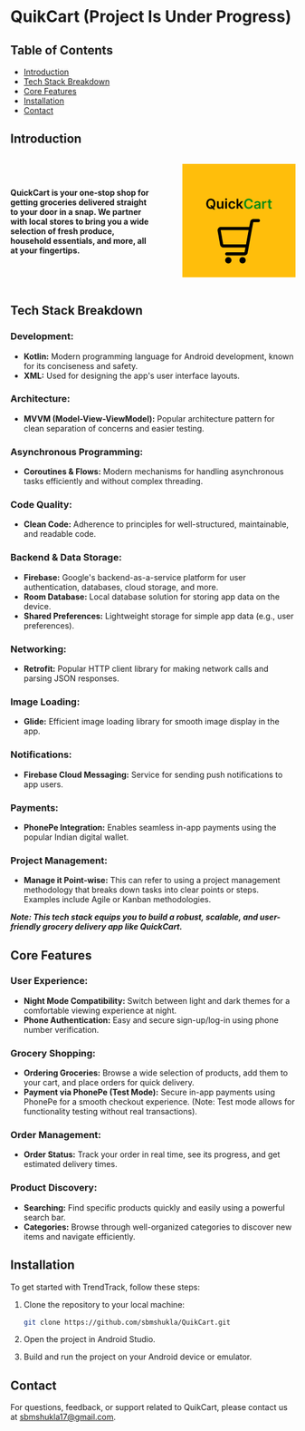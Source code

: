 # QuikCart (Project Is Under Progress)

## Table of Contents

- [Introduction](#introduction)
- [Tech Stack Breakdown](#tech-stack-breakdown)
- [Core Features](#core-features)
- [Installation](#installation)
- [Contact](#contact)

## Introduction

<div style="display: flex; align-items: center; flex-wrap: wrap;">
  <div style="flex: 1;">
    <p align="start"><strong>QuickCart is your one-stop shop for getting groceries delivered straight to your door in a snap. We partner with local stores to bring you a wide selection of fresh produce, household essentials, and more, all at your fingertips.</strong></p>
  </div>
  <div style="flex: 1;">
    <p align="end">
      <img src="app/src/main/res/drawable/quikcart_app_icon.png" alt="Image Description">
    </p>
  </div>
</div>

## Tech Stack Breakdown

### Development:
- **Kotlin:** Modern programming language for Android development, known for its conciseness and safety.
- **XML:** Used for designing the app's user interface layouts.

### Architecture:
- **MVVM (Model-View-ViewModel):** Popular architecture pattern for clean separation of concerns and easier testing.

### Asynchronous Programming:
- **Coroutines & Flows:** Modern mechanisms for handling asynchronous tasks efficiently and without complex threading.

### Code Quality:
- **Clean Code:** Adherence to principles for well-structured, maintainable, and readable code.

### Backend & Data Storage:
- **Firebase:** Google's backend-as-a-service platform for user authentication, databases, cloud storage, and more.
- **Room Database:** Local database solution for storing app data on the device.
- **Shared Preferences:** Lightweight storage for simple app data (e.g., user preferences).

### Networking:
- **Retrofit:** Popular HTTP client library for making network calls and parsing JSON responses.

### Image Loading:
- **Glide:** Efficient image loading library for smooth image display in the app.

### Notifications:
- **Firebase Cloud Messaging:** Service for sending push notifications to app users.

### Payments:
- **PhonePe Integration:** Enables seamless in-app payments using the popular Indian digital wallet.

### Project Management:
- **Manage it Point-wise:** This can refer to using a project management methodology that breaks down tasks into clear points or steps. Examples include Agile or Kanban methodologies.

***Note: This tech stack equips you to build a robust, scalable, and user-friendly grocery delivery app like QuickCart.***


## Core Features

### User Experience:
- **Night Mode Compatibility:** Switch between light and dark themes for a comfortable viewing experience at night.
- **Phone Authentication:** Easy and secure sign-up/log-in using phone number verification.

### Grocery Shopping:
- **Ordering Groceries:**  Browse a wide selection of products, add them to your cart, and place orders for quick delivery.
- **Payment via PhonePe (Test Mode):**  Secure in-app payments using PhonePe for a smooth checkout experience. (Note: Test mode allows for functionality testing without real transactions).

### Order Management:
- **Order Status:** Track your order in real time, see its progress, and get estimated delivery times.

### Product Discovery:
- **Searching:** Find specific products quickly and easily using a powerful search bar.
- **Categories:** Browse through well-organized categories to discover new items and navigate efficiently.

## Installation
To get started with TrendTrack, follow these steps:

1. Clone the repository to your local machine:

   ```bash
   git clone https://github.com/sbmshukla/QuikCart.git

2. Open the project in Android Studio.

3. Build and run the project on your Android device or emulator.

## Contact

For questions, feedback, or support related to QuikCart, please contact us at sbmshukla17@gmail.com.
